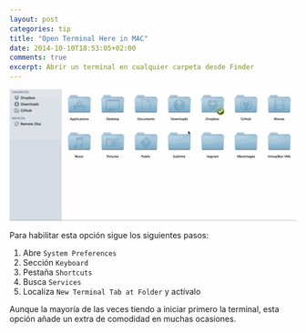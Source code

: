 ```yaml
---
layout: post
categories: tip
title: "Open Terminal Here in MAC"
date: 2014-10-10T18:53:05+02:00
comments: true
excerpt: Abrir un terminal en cualquier carpeta desde Finder
---
```



![Open Terminal](/images/open_terminal.gif)

Para habilitar esta opción sigue los siguientes pasos:

1. Abre `System Preferences` 
2. Sección `Keyboard`
3. Pestaña `Shortcuts`
4. Busca `Services`
5. Localiza `New Terminal Tab at Folder` y actívalo

Aunque la mayoría de las veces tiendo a iniciar primero la terminal, esta opción añade un extra de comodidad en muchas ocasiones.